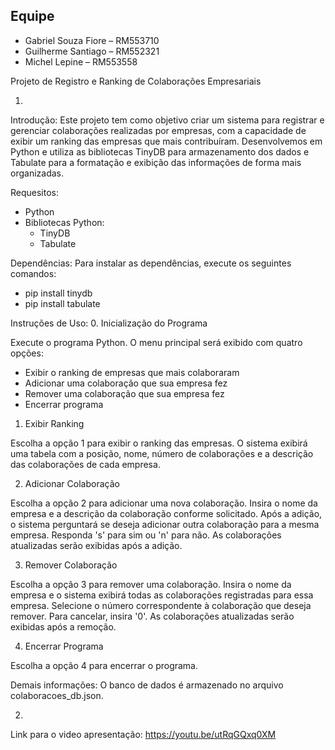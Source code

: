 
## Equipe
- Gabriel Souza Fiore – RM553710
- Guilherme Santiago – RM552321
- Michel Lepine – RM553558

Projeto de Registro e Ranking de Colaborações Empresariais

1.

Introdução:
Este projeto tem como objetivo criar um sistema para registrar e gerenciar colaborações realizadas por empresas, com a capacidade de exibir um ranking das empresas que mais contribuíram. Desenvolvemos em Python e utiliza as bibliotecas TinyDB para armazenamento dos dados e Tabulate para a formatação e exibição das informações de forma mais organizadas.

Requesitos:
- Python
- Bibliotecas Python:
  - TinyDB
  - Tabulate
 
Dependências:
  Para instalar as dependências, execute os seguintes comandos:
   - pip install tinydb
   - pip install tabulate

Instruções de Uso:
  0. Inicialização do Programa
  
  Execute o programa Python. O menu principal será exibido com quatro opções:
   - Exibir o ranking de empresas que mais colaboraram
   - Adicionar uma colaboração que sua empresa fez
   - Remover uma colaboração que sua empresa fez
   - Encerrar programa
  
  1. Exibir Ranking
  
  Escolha a opção 1 para exibir o ranking das empresas. O sistema exibirá uma tabela com a posição, nome, número de colaborações e a descrição das colaborações de cada empresa.
  
  2. Adicionar Colaboração
  
  Escolha a opção 2 para adicionar uma nova colaboração.
  Insira o nome da empresa e a descrição da colaboração conforme solicitado.
  Após a adição, o sistema perguntará se deseja adicionar outra colaboração para a mesma empresa. Responda 's' para sim ou 'n' para não.
  As colaborações atualizadas serão exibidas após a adição.
  
  3. Remover Colaboração
  
  Escolha a opção 3 para remover uma colaboração.
  Insira o nome da empresa e o sistema exibirá todas as colaborações registradas para essa empresa.
  Selecione o número correspondente à colaboração que deseja remover. Para cancelar, insira '0'.
  As colaborações atualizadas serão exibidas após a remoção.
  
  4. Encerrar Programa
  
  Escolha a opção 4 para encerrar o programa.

Demais informações:
  O banco de dados é armazenado no arquivo colaboracoes_db.json.

2. 

Link para o video apresentação:
https://youtu.be/utRqGQxq0XM
